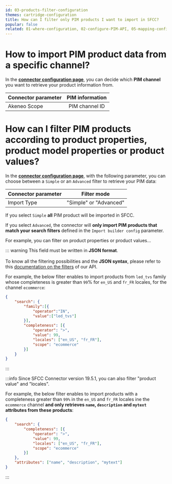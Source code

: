 ```yaml
---
id: 03-products-filter-configuration
themes: cartridge-configuration
title: How can I filter only PIM products I want to import in SFCC?
popular: false
related: 01-where-configuration, 02-configure-PIM-API, 05-mapping-configuration, 04-import-images-configuration, 06-categories-configuration
---
```


# How to import PIM product data from a specific channel?

In the [**connector configuration page**](01-where-configuration.html), you can decide which **PIM channel** you want to retrieve your product information from.

| Connector parameter   | PIM information  |
| :---------------------| :--------------: |
| Akeneo Scope          |  PIM channel ID  |

# How can I filter PIM products according to product properties, product model properties or product values?

In the [**connector configuration page**](01-where-configuration.html), with the following parameter, you can choose between a `Simple` or an `Advanced` filter to retrieve your PIM data:

| Connector parameter   | Filter mode      |
| :---------------------| :------------------: |
| Import Type           |  "Simple" or "Advanced"  |

If you select `Simple` **all** PIM product will be imported in SFCC.

If you select `Advanced`, the connector will **only import PIM products that match your search filters** defined in the `Import builder config` parameter.

For example, you can filter on product properties or product values...

::: warning
This field must be written in **JSON format**.<br>
<br>
To know all the filtering possibilities and the **JSON syntax**, please refer to this [documentation on the filters](https://api.akeneo.com/documentation/filter.html) of our API.

For example, the below filter enables to import products from `led_tvs` family whose completeness is greater than `99`% for `en_US` and `fr_FR` locales, for the channel `ecommerce`:

```json
{
	"search": {
		"family":[{
			"operator":"IN",
			"value":["led_tvs"]
		}],
		"completeness": [{
			"operator": ">",
			"value": 99,
			"locales": ["en_US", "fr_FR"],
			"scope": "ecommerce"
		}]
	}
}
```
:::

:::info
Since SFCC Connector version 19.5.1, you can also filter "product value" and "locales".

For example, the below filter enables to import products with a completeness greater than `99%` in the `en_US` and `fr_FR` locales ine the `ecommerce` channel **and only retrieves `name`, `description` and `mytext` attributes from these products**:

```json
{
	"search": {
		"completeness": [{
			"operator": ">",
			"value": 99,
			"locales": ["en_US", "fr_FR"],
			"scope": "ecommerce"
		}]
	},
	"attributes": ["name", "description", "mytext"]
}
```
:::
